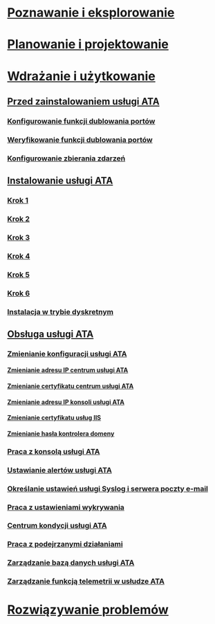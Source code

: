 # [Poznawanie i eksplorowanie](/advanced-threat-analytics/understand-explore/what-is-ata)
# [Planowanie i projektowanie](/advanced-threat-analytics/plan-design/ata-capacity-planning)
# [Wdrażanie i użytkowanie](install-ata.md)
## [Przed zainstalowaniem usługi ATA](preinstall-ata.md)
### [Konfigurowanie funkcji dublowania portów](configure-port-mirroring.md)
### [Weryfikowanie funkcji dublowania portów](validate-port-mirroring.md)
### [Konfigurowanie zbierania zdarzeń](configure-event-collection.md)
## [Instalowanie usługi ATA](install-ata.md)
### [Krok 1](install-ata-step1.md)
### [Krok 2](install-ata-step2.md)
### [Krok 3](install-ata-step3.md)
### [Krok 4](install-ata-step4.md)
### [Krok 5](install-ata-step5.md)
### [Krok 6](install-ata-step6.md)
### [Instalacja w trybie dyskretnym](ata-silent-installation.md)
## [Obsługa usługi ATA](operate-ata.md)
### [Zmienianie konfiguracji usługi ATA](modifying-ata-configuration.md)
#### [Zmienianie adresu IP centrum usługi ATA](modifying-ata-config-centerip.md)
#### [Zmienianie certyfikatu centrum usługi ATA](modifying-ata-config-centercert.md)
#### [Zmienianie adresu IP konsoli usługi ATA](modifying-ata-config-consoleip.md)
#### [Zmienianie certyfikatu usług IIS](modifying-ata-config-iiscert.md)
#### [Zmienianie hasła kontrolera domeny](modifying-ata-config-dcpassword.md)
### [Praca z konsolą usługi ATA](working-with-ata-console.md)
### [Ustawianie alertów usługi ATA](setting-ata-alerts.md)
### [Określanie ustawień usługi Syslog i serwera poczty e-mail](setting-syslog-email-server-settings.md)
### [Praca z ustawieniami wykrywania](working-with-detection-settings.md)
### [Centrum kondycji usługi ATA](ata-health-center.md)
### [Praca z podejrzanymi działaniami](working-with-suspicious-activities.md)
### [Zarządzanie bazą danych usługi ATA](ata-database-management.md)
### [Zarządzanie funkcją telemetrii w usłudze ATA](manage-telemetry-settings.md)
# [Rozwiązywanie problemów](/advanced-threat-analytics/troubleshoot/troubleshooting-ata-using-logs)


<!--HONumber=May16_HO4-->


